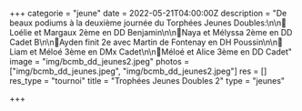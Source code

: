 +++
categorie = "jeune"
date = 2022-05-21T04:00:00Z
description = "De beaux podiums à la deuxième journée du Torphées Jeunes Doubles:\n\n🥈Loélie et Margaux 2ème en DD Benjamin\n\n🥈Naya et Mélyssa 2ème en DD Cadet B\n\n🥈Ayden finit 2e avec Martin de Fontenay en DH Poussin\n\n🥉Liam et Méloé 3ème en DMx Cadet\n\n🥉Méloé et Alice 3ème en DD Cadet"
image = "img/bcmb_dd_jeunes2.jpeg"
photos = ["img/bcmb_dd_jeunes.jpeg", "img/bcmb_dd_jeunes2.jpeg"]
res = []
res_type = "tournoi"
title = "Trophées Jeunes Doubles 2"
type = "jeunes"

+++
